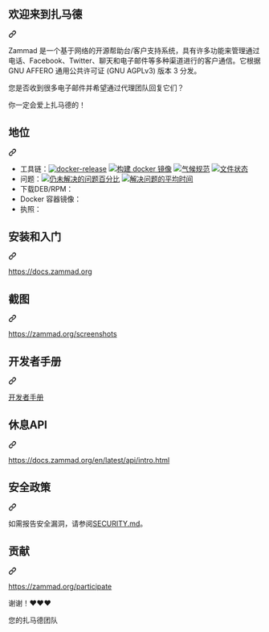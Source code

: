<div class="Box-sc-g0xbh4-0 bJMeLZ js-snippet-clipboard-copy-unpositioned" data-hpc="true"><article class="markdown-body entry-content container-lg" itemprop="text"><div class="markdown-heading" dir="auto"><h1 tabindex="-1" class="heading-element" dir="auto"><font style="vertical-align: inherit;"><font style="vertical-align: inherit;">欢迎来到扎马德</font></font></h1><a id="user-content-welcome-to-zammad" class="anchor" aria-label="永久链接：欢迎来到扎马德" href="#welcome-to-zammad"><svg class="octicon octicon-link" viewBox="0 0 16 16" version="1.1" width="16" height="16" aria-hidden="true"><path d="m7.775 3.275 1.25-1.25a3.5 3.5 0 1 1 4.95 4.95l-2.5 2.5a3.5 3.5 0 0 1-4.95 0 .751.751 0 0 1 .018-1.042.751.751 0 0 1 1.042-.018 1.998 1.998 0 0 0 2.83 0l2.5-2.5a2.002 2.002 0 0 0-2.83-2.83l-1.25 1.25a.751.751 0 0 1-1.042-.018.751.751 0 0 1-.018-1.042Zm-4.69 9.64a1.998 1.998 0 0 0 2.83 0l1.25-1.25a.751.751 0 0 1 1.042.018.751.751 0 0 1 .018 1.042l-1.25 1.25a3.5 3.5 0 1 1-4.95-4.95l2.5-2.5a3.5 3.5 0 0 1 4.95 0 .751.751 0 0 1-.018 1.042.751.751 0 0 1-1.042.018 1.998 1.998 0 0 0-2.83 0l-2.5 2.5a1.998 1.998 0 0 0 0 2.83Z"></path></svg></a></div>
<p dir="auto"><font style="vertical-align: inherit;"><font style="vertical-align: inherit;">Zammad 是一个基于网络的开源帮助台/客户支持系统，具有许多功能来管理通过电话、Facebook、Twitter、聊天和电子邮件等多种渠道进行的客户通信。</font><font style="vertical-align: inherit;">它根据 GNU AFFERO 通用公共许可证 (GNU AGPLv3) 版本 3 分发。</font></font></p>
<p dir="auto"><font style="vertical-align: inherit;"><font style="vertical-align: inherit;">您是否收到很多电子邮件并希望通过代理团队回复它们？</font></font></p>
<p dir="auto"><font style="vertical-align: inherit;"><font style="vertical-align: inherit;">你一定会爱上扎马德的！</font></font></p>
<div class="markdown-heading" dir="auto"><h2 tabindex="-1" class="heading-element" dir="auto"><font style="vertical-align: inherit;"><font style="vertical-align: inherit;">地位</font></font></h2><a id="user-content-status" class="anchor" aria-label="永久链接：状态" href="#status"><svg class="octicon octicon-link" viewBox="0 0 16 16" version="1.1" width="16" height="16" aria-hidden="true"><path d="m7.775 3.275 1.25-1.25a3.5 3.5 0 1 1 4.95 4.95l-2.5 2.5a3.5 3.5 0 0 1-4.95 0 .751.751 0 0 1 .018-1.042.751.751 0 0 1 1.042-.018 1.998 1.998 0 0 0 2.83 0l2.5-2.5a2.002 2.002 0 0 0-2.83-2.83l-1.25 1.25a.751.751 0 0 1-1.042-.018.751.751 0 0 1-.018-1.042Zm-4.69 9.64a1.998 1.998 0 0 0 2.83 0l1.25-1.25a.751.751 0 0 1 1.042.018.751.751 0 0 1 .018 1.042l-1.25 1.25a3.5 3.5 0 1 1-4.95-4.95l2.5-2.5a3.5 3.5 0 0 1 4.95 0 .751.751 0 0 1-.018 1.042.751.751 0 0 1-1.042.018 1.998 1.998 0 0 0-2.83 0l-2.5 2.5a1.998 1.998 0 0 0 0 2.83Z"></path></svg></a></div>
<ul dir="auto">
<li><font style="vertical-align: inherit;"><font style="vertical-align: inherit;">工具链：</font></font><a target="_blank" rel="noopener noreferrer" href="https://github.com/zammad/zammad/workflows/docker-release/badge.svg"><img src="https://github.com/zammad/zammad/workflows/docker-release/badge.svg" alt="docker-release" style="max-width: 100%;"></a> <a target="_blank" rel="noopener noreferrer" href="https://github.com/zammad/zammad/workflows/build-docker-image/badge.svg"><img src="https://github.com/zammad/zammad/workflows/build-docker-image/badge.svg" alt="构建 docker 镜像" style="max-width: 100%;"></a> <a href="https://codeclimate.com/github/zammad/zammad" rel="nofollow"><img src="https://camo.githubusercontent.com/ffb809431d8e7a54e0959bb87c873a6c807ed4aa43f86ae7fa418101421c4367/68747470733a2f2f636f6465636c696d6174652e636f6d2f6769746875622f7a616d6d61642f7a616d6d61642f6261646765732f6770612e737667" alt="气候规范" data-canonical-src="https://codeclimate.com/github/zammad/zammad/badges/gpa.svg" style="max-width: 100%;"></a> <a href="https://docs.zammad.org" rel="nofollow"><img src="https://camo.githubusercontent.com/ec613401e1cc4692df8380401e3a51b26b3c98f07fc8231e68cd81e651ab1101/68747470733a2f2f72656164746865646f63732e6f72672f70726f6a656374732f7a616d6d61642f62616467652f" alt="文件状态" data-canonical-src="https://readthedocs.org/projects/zammad/badge/" style="max-width: 100%;"></a></li>
<li><font style="vertical-align: inherit;"><font style="vertical-align: inherit;">问题：</font></font><a href="https://github.com/zammad/zammad/issues" title="仍未解决的问题百分比"><img src="https://camo.githubusercontent.com/3f4b0daa0a1074dba361b57158b9d6fae6b6303216e5e6a3eaff57f9223f1d41/68747470733a2f2f697369746d61696e7461696e65642e636f6d2f62616467652f6f70656e2f7a616d6d61642f7a616d6d61642e737667" alt="仍未解决的问题百分比" data-canonical-src="https://isitmaintained.com/badge/open/zammad/zammad.svg" style="max-width: 100%;"></a> <a href="https://github.com/zammad/zammad/issues?q=is%3Aissue+is%3Aclosed" title="解决问题的平均时间"><img src="https://camo.githubusercontent.com/2b1eef0fdd2a25e4a4c11ddbfc7585a99dcb01f91214e5cea26ead394ff4ced7/68747470733a2f2f697369746d61696e7461696e65642e636f6d2f62616467652f7265736f6c7574696f6e2f7a616d6d61642f7a616d6d61642e737667" alt="解决问题的平均时间" data-canonical-src="https://isitmaintained.com/badge/resolution/zammad/zammad.svg" style="max-width: 100%;"></a></li>
<li><font style="vertical-align: inherit;"><font style="vertical-align: inherit;">下载DEB/RPM：</font></font><a href="https://packager.io/gh/zammad/zammad#stable" rel="nofollow"><img src="https://camo.githubusercontent.com/57cdc59172ded3ac08ba304351d4b18fd3dc29c4c5373d8e0670947b51494b72/68747470733a2f2f696d672e736869656c64732e696f2f62616467652f4272616e63682d737461626c652d626c75652e737667" alt="" data-canonical-src="https://img.shields.io/badge/Branch-stable-blue.svg" style="max-width: 100%;"></a> <a href="https://packager.io/gh/zammad/zammad#develop" rel="nofollow"><img src="https://camo.githubusercontent.com/b66177d3c15704f9b5b061582057f78d5a89c4ff0ded1bde6d7a555090fa2b12/68747470733a2f2f696d672e736869656c64732e696f2f62616467652f4272616e63682d646576656c6f702d6c69676874677265792e737667" alt="" data-canonical-src="https://img.shields.io/badge/Branch-develop-lightgrey.svg" style="max-width: 100%;"></a></li>
<li><font style="vertical-align: inherit;"><font style="vertical-align: inherit;">Docker 容器镜像：</font></font><a href="https://hub.docker.com/r/zammad/zammad-docker-compose" rel="nofollow"><img src="https://camo.githubusercontent.com/f31cc392b972cddaa55c5deef9f2c400c22d134b3468f9317f517f77acd32a86/68747470733a2f2f696d672e736869656c64732e696f2f62616467652f76657273696f6e2d737461626c652d626c75652e737667" alt="" data-canonical-src="https://img.shields.io/badge/version-stable-blue.svg" style="max-width: 100%;"></a> <a href="https://hub.docker.com/r/zammad/zammad-docker-compose" rel="nofollow"><img src="https://camo.githubusercontent.com/596f89e87a0b4a66b6b08a62835ee061bdb3f25710ae10bc273982ee2afd260f/68747470733a2f2f696d672e736869656c64732e696f2f62616467652f76657273696f6e2d646576656c6f702d6c69676874677265792e737667" alt="" data-canonical-src="https://img.shields.io/badge/version-develop-lightgrey.svg" style="max-width: 100%;"></a></li>
<li><font style="vertical-align: inherit;"><font style="vertical-align: inherit;">执照：</font></font><a href="https://github.com/zammad/zammad/blob/develop/LICENSE"><img src="https://camo.githubusercontent.com/af096aa25a590d11e935daf99d21a09441755642282b609a900d85da77f4d3d7/68747470733a2f2f696d672e736869656c64732e696f2f62616467652f4c6963656e73652d4147504c253230332e302d627269676874677265656e2e737667" alt="" data-canonical-src="https://img.shields.io/badge/License-AGPL%203.0-brightgreen.svg" style="max-width: 100%;"></a></li>
</ul>
<div class="markdown-heading" dir="auto"><h2 tabindex="-1" class="heading-element" dir="auto"><font style="vertical-align: inherit;"><font style="vertical-align: inherit;">安装和入门</font></font></h2><a id="user-content-installing--getting-started" class="anchor" aria-label="永久链接：安装和入门" href="#installing--getting-started"><svg class="octicon octicon-link" viewBox="0 0 16 16" version="1.1" width="16" height="16" aria-hidden="true"><path d="m7.775 3.275 1.25-1.25a3.5 3.5 0 1 1 4.95 4.95l-2.5 2.5a3.5 3.5 0 0 1-4.95 0 .751.751 0 0 1 .018-1.042.751.751 0 0 1 1.042-.018 1.998 1.998 0 0 0 2.83 0l2.5-2.5a2.002 2.002 0 0 0-2.83-2.83l-1.25 1.25a.751.751 0 0 1-1.042-.018.751.751 0 0 1-.018-1.042Zm-4.69 9.64a1.998 1.998 0 0 0 2.83 0l1.25-1.25a.751.751 0 0 1 1.042.018.751.751 0 0 1 .018 1.042l-1.25 1.25a3.5 3.5 0 1 1-4.95-4.95l2.5-2.5a3.5 3.5 0 0 1 4.95 0 .751.751 0 0 1-.018 1.042.751.751 0 0 1-1.042.018 1.998 1.998 0 0 0-2.83 0l-2.5 2.5a1.998 1.998 0 0 0 0 2.83Z"></path></svg></a></div>
<p dir="auto"><a href="https://docs.zammad.org" rel="nofollow"><font style="vertical-align: inherit;"><font style="vertical-align: inherit;">https://docs.zammad.org</font></font></a></p>
<div class="markdown-heading" dir="auto"><h2 tabindex="-1" class="heading-element" dir="auto"><font style="vertical-align: inherit;"><font style="vertical-align: inherit;">截图</font></font></h2><a id="user-content-screenshots" class="anchor" aria-label="永久链接：屏幕截图" href="#screenshots"><svg class="octicon octicon-link" viewBox="0 0 16 16" version="1.1" width="16" height="16" aria-hidden="true"><path d="m7.775 3.275 1.25-1.25a3.5 3.5 0 1 1 4.95 4.95l-2.5 2.5a3.5 3.5 0 0 1-4.95 0 .751.751 0 0 1 .018-1.042.751.751 0 0 1 1.042-.018 1.998 1.998 0 0 0 2.83 0l2.5-2.5a2.002 2.002 0 0 0-2.83-2.83l-1.25 1.25a.751.751 0 0 1-1.042-.018.751.751 0 0 1-.018-1.042Zm-4.69 9.64a1.998 1.998 0 0 0 2.83 0l1.25-1.25a.751.751 0 0 1 1.042.018.751.751 0 0 1 .018 1.042l-1.25 1.25a3.5 3.5 0 1 1-4.95-4.95l2.5-2.5a3.5 3.5 0 0 1 4.95 0 .751.751 0 0 1-.018 1.042.751.751 0 0 1-1.042.018 1.998 1.998 0 0 0-2.83 0l-2.5 2.5a1.998 1.998 0 0 0 0 2.83Z"></path></svg></a></div>
<p dir="auto"><a href="https://zammad.org/screenshots" rel="nofollow"><font style="vertical-align: inherit;"><font style="vertical-align: inherit;">https://zammad.org/screenshots</font></font></a></p>
<div class="markdown-heading" dir="auto"><h2 tabindex="-1" class="heading-element" dir="auto"><font style="vertical-align: inherit;"><font style="vertical-align: inherit;">开发者手册</font></font></h2><a id="user-content-developer-manual" class="anchor" aria-label="永久链接：开发者手册" href="#developer-manual"><svg class="octicon octicon-link" viewBox="0 0 16 16" version="1.1" width="16" height="16" aria-hidden="true"><path d="m7.775 3.275 1.25-1.25a3.5 3.5 0 1 1 4.95 4.95l-2.5 2.5a3.5 3.5 0 0 1-4.95 0 .751.751 0 0 1 .018-1.042.751.751 0 0 1 1.042-.018 1.998 1.998 0 0 0 2.83 0l2.5-2.5a2.002 2.002 0 0 0-2.83-2.83l-1.25 1.25a.751.751 0 0 1-1.042-.018.751.751 0 0 1-.018-1.042Zm-4.69 9.64a1.998 1.998 0 0 0 2.83 0l1.25-1.25a.751.751 0 0 1 1.042.018.751.751 0 0 1 .018 1.042l-1.25 1.25a3.5 3.5 0 1 1-4.95-4.95l2.5-2.5a3.5 3.5 0 0 1 4.95 0 .751.751 0 0 1-.018 1.042.751.751 0 0 1-1.042.018 1.998 1.998 0 0 0-2.83 0l-2.5 2.5a1.998 1.998 0 0 0 0 2.83Z"></path></svg></a></div>
<p dir="auto"><a href="/zammad/zammad/blob/develop/doc/developer_manual/index.md"><font style="vertical-align: inherit;"><font style="vertical-align: inherit;">开发者手册</font></font></a></p>
<div class="markdown-heading" dir="auto"><h2 tabindex="-1" class="heading-element" dir="auto"><font style="vertical-align: inherit;"><font style="vertical-align: inherit;">休息API</font></font></h2><a id="user-content-rest-api" class="anchor" aria-label="永久链接：REST API" href="#rest-api"><svg class="octicon octicon-link" viewBox="0 0 16 16" version="1.1" width="16" height="16" aria-hidden="true"><path d="m7.775 3.275 1.25-1.25a3.5 3.5 0 1 1 4.95 4.95l-2.5 2.5a3.5 3.5 0 0 1-4.95 0 .751.751 0 0 1 .018-1.042.751.751 0 0 1 1.042-.018 1.998 1.998 0 0 0 2.83 0l2.5-2.5a2.002 2.002 0 0 0-2.83-2.83l-1.25 1.25a.751.751 0 0 1-1.042-.018.751.751 0 0 1-.018-1.042Zm-4.69 9.64a1.998 1.998 0 0 0 2.83 0l1.25-1.25a.751.751 0 0 1 1.042.018.751.751 0 0 1 .018 1.042l-1.25 1.25a3.5 3.5 0 1 1-4.95-4.95l2.5-2.5a3.5 3.5 0 0 1 4.95 0 .751.751 0 0 1-.018 1.042.751.751 0 0 1-1.042.018 1.998 1.998 0 0 0-2.83 0l-2.5 2.5a1.998 1.998 0 0 0 0 2.83Z"></path></svg></a></div>
<p dir="auto"><a href="https://docs.zammad.org/en/latest/api/intro.html" rel="nofollow"><font style="vertical-align: inherit;"><font style="vertical-align: inherit;">https://docs.zammad.org/en/latest/api/intro.html</font></font></a></p>
<div class="markdown-heading" dir="auto"><h2 tabindex="-1" class="heading-element" dir="auto"><font style="vertical-align: inherit;"><font style="vertical-align: inherit;">安全政策</font></font></h2><a id="user-content-security-policy" class="anchor" aria-label="永久链接：安全政策" href="#security-policy"><svg class="octicon octicon-link" viewBox="0 0 16 16" version="1.1" width="16" height="16" aria-hidden="true"><path d="m7.775 3.275 1.25-1.25a3.5 3.5 0 1 1 4.95 4.95l-2.5 2.5a3.5 3.5 0 0 1-4.95 0 .751.751 0 0 1 .018-1.042.751.751 0 0 1 1.042-.018 1.998 1.998 0 0 0 2.83 0l2.5-2.5a2.002 2.002 0 0 0-2.83-2.83l-1.25 1.25a.751.751 0 0 1-1.042-.018.751.751 0 0 1-.018-1.042Zm-4.69 9.64a1.998 1.998 0 0 0 2.83 0l1.25-1.25a.751.751 0 0 1 1.042.018.751.751 0 0 1 .018 1.042l-1.25 1.25a3.5 3.5 0 1 1-4.95-4.95l2.5-2.5a3.5 3.5 0 0 1 4.95 0 .751.751 0 0 1-.018 1.042.751.751 0 0 1-1.042.018 1.998 1.998 0 0 0-2.83 0l-2.5 2.5a1.998 1.998 0 0 0 0 2.83Z"></path></svg></a></div>
<p dir="auto"><font style="vertical-align: inherit;"><font style="vertical-align: inherit;">如需报告安全漏洞，请参阅</font></font><a href="/zammad/zammad/blob/develop/SECURITY.md"><font style="vertical-align: inherit;"><font style="vertical-align: inherit;">SECURITY.md</font></font></a><font style="vertical-align: inherit;"><font style="vertical-align: inherit;">。</font></font></p>
<div class="markdown-heading" dir="auto"><h2 tabindex="-1" class="heading-element" dir="auto"><font style="vertical-align: inherit;"><font style="vertical-align: inherit;">贡献</font></font></h2><a id="user-content-contributing" class="anchor" aria-label="永久链接：贡献" href="#contributing"><svg class="octicon octicon-link" viewBox="0 0 16 16" version="1.1" width="16" height="16" aria-hidden="true"><path d="m7.775 3.275 1.25-1.25a3.5 3.5 0 1 1 4.95 4.95l-2.5 2.5a3.5 3.5 0 0 1-4.95 0 .751.751 0 0 1 .018-1.042.751.751 0 0 1 1.042-.018 1.998 1.998 0 0 0 2.83 0l2.5-2.5a2.002 2.002 0 0 0-2.83-2.83l-1.25 1.25a.751.751 0 0 1-1.042-.018.751.751 0 0 1-.018-1.042Zm-4.69 9.64a1.998 1.998 0 0 0 2.83 0l1.25-1.25a.751.751 0 0 1 1.042.018.751.751 0 0 1 .018 1.042l-1.25 1.25a3.5 3.5 0 1 1-4.95-4.95l2.5-2.5a3.5 3.5 0 0 1 4.95 0 .751.751 0 0 1-.018 1.042.751.751 0 0 1-1.042.018 1.998 1.998 0 0 0-2.83 0l-2.5 2.5a1.998 1.998 0 0 0 0 2.83Z"></path></svg></a></div>
<p dir="auto"><a href="https://zammad.org/participate" rel="nofollow"><font style="vertical-align: inherit;"><font style="vertical-align: inherit;">https://zammad.org/participate</font></font></a></p>
<p dir="auto"><font style="vertical-align: inherit;"><font style="vertical-align: inherit;">谢谢！</font><font style="vertical-align: inherit;">❤️❤️❤️</font></font></p>
<p dir="auto"><font style="vertical-align: inherit;"><font style="vertical-align: inherit;">您的扎马德团队</font></font></p>
</article></div>
